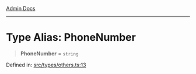 [Admin Docs](/)

***

# Type Alias: PhoneNumber

> **PhoneNumber** = `string`

Defined in: [src/types/others.ts:13](https://github.com/PalisadoesFoundation/talawa-admin/blob/main/src/types/others.ts#L13)
